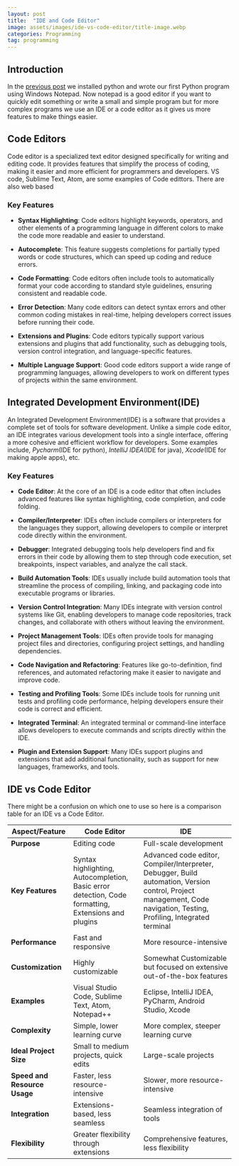 ```yaml
---
layout: post
title:  "IDE and Code Editor"
image: assets/images/ide-vs-code-editor/title-image.webp
categories: Programming
tag: programming
---
```


## Introduction
In the [previous post](https://devincog.github.io/blogs/programming/2024/05/14/Getting-Started-With-Python.html) we installed python and wrote our first Python program using Windows Notepad. Now notepad is a good editor if you want to quickly edit something or write a small and simple program but for more complex programs we use an IDE or a code editor as it gives us more features to make things easier.


## Code Editors

Code editor is a specialized text editor designed specifically for writing and editing code. It provides features that simplify the process of coding, making it easier and more efficient for programmers and developers. VS code, Sublime Text, Atom, are some examples of Code edittors. There are also web based

### Key Features

* **Syntax Highlighting**: Code editors highlight keywords, operators, and other elements of a programming language in different colors to make the code more readable and easier to understand.

* **Autocomplete**: This feature suggests completions for partially typed words or code structures, which can speed up coding and reduce errors.

* **Code Formatting**: Code editors often include tools to automatically format your code according to standard style guidelines, ensuring consistent and readable code.

* **Error Detection**: Many code editors can detect syntax errors and other common coding mistakes in real-time, helping developers correct issues before running their code.

* **Extensions and Plugins**: Code editors typically support various extensions and plugins that add functionality, such as debugging tools, version control integration, and language-specific features.

* **Multiple Language Support**: Good code editors support a wide range of programming languages, allowing developers to work on different types of projects within the same environment.

## Integrated Development Environment(IDE)

An Integrated Development Environment(IDE) is a software that provides a complete set of tools for software development. Unlike a simple code editor, an IDE integrates various development tools into a single interface, offering a more cohesive and efficient workflow for developers. Some examples include, *Pycharm*(IDE for python), *IntelliJ IDEA*(IDE for java), *Xcode*(IDE for making apple apps), etc.

### Key Features

* **Code Editor**: At the core of an IDE is a code editor that often includes advanced features like syntax highlighting, code completion, and code folding.

* **Compiler/Interpreter**: IDEs often include compilers or interpreters for the languages they support, allowing developers to compile or interpret code directly within the environment.

* **Debugger**: Integrated debugging tools help developers find and fix errors in their code by allowing them to step through code execution, set breakpoints, inspect variables, and analyze the call stack.

* **Build Automation Tools**: IDEs usually include build automation tools that streamline the process of compiling, linking, and packaging code into executable programs or libraries.

* **Version Control Integration**: Many IDEs integrate with version control systems like Git, enabling developers to manage code repositories, track changes, and collaborate with others without leaving the environment.

* **Project Management Tools**: IDEs often provide tools for managing project files and directories, configuring project settings, and handling dependencies.

* **Code Navigation and Refactoring**: Features like go-to-definition, find references, and automated refactoring make it easier to navigate and improve code.

* **Testing and Profiling Tools**: Some IDEs include tools for running unit tests and profiling code performance, helping developers ensure their code is correct and efficient.

* **Integrated Terminal**: An integrated terminal or command-line interface allows developers to execute commands and scripts directly within the IDE.

* **Plugin and Extension Support**: Many IDEs support plugins and extensions that add additional functionality, such as support for new languages, frameworks, and tools.

## IDE vs Code Editor

There might be a confusion on which one to use so here is a comparison table for an IDE vs a Code Editor.

| Aspect/Feature               | Code Editor                                                                                         | IDE                                                                                                                                                                   |
| ---------------------------- | --------------------------------------------------------------------------------------------------- | --------------------------------------------------------------------------------------------------------------------------------------------------------------------- |
| **Purpose**                  | Editing code                                                                                        | Full-scale development                                                                                                                                                |
| **Key Features**             | Syntax highlighting, Autocompletion, Basic error detection, Code formatting, Extensions and plugins | Advanced code editor, Compiler/Interpreter, Debugger, Build automation, Version control, Project management, Code navigation, Testing, Profiling, Integrated terminal |
| **Performance**              | Fast and responsive                                                                                 | More resource-intensive                                                                                                                                               |
| **Customization**            | Highly customizable                                                                                 | Somewhat Customizable but focused on extensive out-of-the-box features                                                                                                           |
| **Examples**                 | Visual Studio Code, Sublime Text, Atom, Notepad++                                                   | Eclipse, IntelliJ IDEA, PyCharm, Android Studio, Xcode                                                                                                                |
| **Complexity**               | Simple, lower learning curve                                                                        | More complex, steeper learning curve                                                                                                                                  |
| **Ideal Project Size**       | Small to medium projects, quick edits                                                               | Large-scale projects                                                                                                                                                  |
| **Speed and Resource Usage** | Faster, less resource-intensive                                                                     | Slower, more resource-intensive                                                                                                                                       |
| **Integration**              | Extensions-based, less seamless                                                                     | Seamless integration of tools                                                                                                                                         |
| **Flexibility**              | Greater flexibility through extensions                                                              | Comprehensive features, less flexibility                                                                                                                              |

